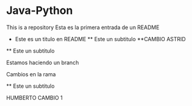 # Java-Python
This is a repository
Esta es la primera entrada de un README
* Este es un titulo en README
** Este un subtitulo
**CAMBIO ASTRID


** Este un subtitulo



Estamos haciendo un branch

Cambios en la rama

** Este un subtitulo


HUMBERTO CAMBIO 1
